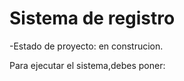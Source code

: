 <h1>Sistema de  registro</h1>

-Estado de  proyecto: en construcion.

Para ejecutar el sistema,debes poner:

```npm install react´´´´

